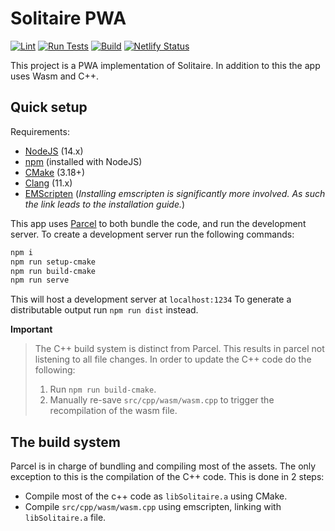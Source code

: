 # Solitaire PWA

[![Lint](https://github.com/damymetzke/solitair-pwa/workflows/Lint/badge.svg?branch=main)](https://github.com/damymetzke/solitair-pwa/actions?query=workflow%3ALint)
[![Run Tests](https://github.com/damymetzke/solitaire-pwa/workflows/Run%20Tests/badge.svg?branch=main)](https://github.com/damymetzke/solitaire-pwa/actions?query=workflow%3A%22Run+Tests%22)
[![Build](https://github.com/damymetzke/solitaire-pwa/workflows/Build/badge.svg?branch=main)](https://github.com/damymetzke/solitaire-pwa/actions?query=workflow%3ABuild)
[![Netlify Status](https://api.netlify.com/api/v1/badges/6c5a8c95-4a22-4cb5-a041-20cc5966b597/deploy-status)](https://solitaire-pwa.netlify.app)

This project is a PWA implementation of Solitaire.
In addition to this the app uses Wasm and C++.

## Quick setup

Requirements:

- [NodeJS](https://nodejs.org) (14.x)
- [npm](https://www.npmjs.com/get-npm) (installed with NodeJS)
- [CMake](https://cmake.org) (3.18+)
- [Clang](https://clang.llvm.org) (11.x)
- [EMScripten](https://emscripten.org/docs/getting_started/downloads.html)
  (_Installing emscripten is significantly more involved._
  _As such the link leads to the installation guide._)

This app uses [Parcel](https://parceljs.org) to both bundle the code, and run the development server.
To create a development server run the following commands:

```bash
npm i
npm run setup-cmake
npm run build-cmake
npm run serve
```

This will host a development server at `localhost:1234`
To generate a distributable output run `npm run dist` instead.

**Important**

> The C++ build system is distinct from Parcel.
> This results in parcel not listening to all file changes.
> In order to update the C++ code do the following:
>
> 1. Run `npm run build-cmake`.
> 2. Manually re-save `src/cpp/wasm/wasm.cpp` to trigger the recompilation of the wasm file.

## The build system

Parcel is in charge of bundling and compiling most of the assets.
The only exception to this is the compilation of the C++ code.
This is done in 2 steps:

- Compile most of the c++ code as `libSolitaire.a` using CMake.
- Compile `src/cpp/wasm/wasm.cpp` using emscripten, linking with `libSolitaire.a` file.
